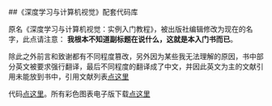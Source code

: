 ##《深度学习与计算机视觉》配套代码库  

原名《深度学习与计算机视觉：实例入门教程》，被出版社编辑修改为现在的名字，此点请注意： **我根本不知道副标题在说什么，这就是本入门书而已**。  

除此之外前言和致谢都有不同程度篡改，另外因为某些我无法理解的原因，书中部分英文被要求强行翻译，最后不同程度的翻译成了中文，并因此英文为主的文献引用未能放到书中，引用文献列表[点这里](https://github.com/frombeijingwithlove/dlcv_for_beginners/blob/master/reference.pdf)  

代码[点这里](https://github.com/frombeijingwithlove/dlcv_for_beginners)。所有彩色图表电子版下载[点这里](https://github.com/frombeijingwithlove/dlcv_book_pretrained_caffe_models/tree/master/figs_n_plots)  
